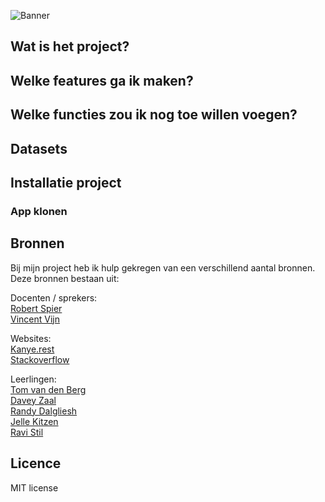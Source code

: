 ![Banner](https://c.tenor.com/0RAbURFv1pcAAAAM/tense-table-smash.gif)

## Wat is het project?

## Welke features ga ik maken?

## Welke functies zou ik nog toe willen voegen?

## Datasets

## Installatie project

### App klonen

## Bronnen
Bij mijn project heb ik hulp gekregen van een verschillend aantal bronnen. Deze bronnen bestaan uit:

Docenten / sprekers:<br>
[Robert Spier](https://github.com/roberrrt-s)<br>
[Vincent Vijn](https://github.com/vijnv)<br>

Websites:<br>
[Kanye.rest](https://kanye.rest/)<br>
[Stackoverflow](https://stackoverflow.com/)

Leerlingen:<br>
[Tom van den Berg](https://github.com/Tomvandenberg11)<br>
[Davey Zaal](https://github.com/DeefDeMeef)<br>
[Randy Dalgliesh](https://github.com/randy554)<br>
[Jelle Kitzen](https://github.com/jellekitz)<br>
[Ravi Stil](https://github.com/stilravi?tab=repositories)

## Licence
MIT license
